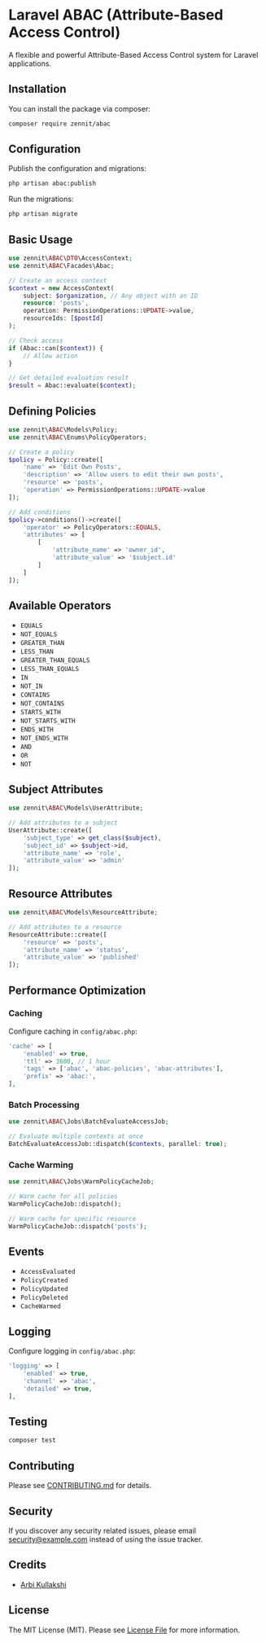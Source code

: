 # Laravel ABAC (Attribute-Based Access Control)

A flexible and powerful Attribute-Based Access Control system for Laravel applications.

## Installation

You can install the package via composer:

```bash
composer require zennit/abac
```

## Configuration

Publish the configuration and migrations:

```bash
php artisan abac:publish
```

Run the migrations:

```bash
php artisan migrate
```

## Basic Usage

```php
use zennit\ABAC\DTO\AccessContext;
use zennit\ABAC\Facades\Abac;

// Create an access context
$context = new AccessContext(
    subject: $organization, // Any object with an ID
    resource: 'posts',
    operation: PermissionOperations::UPDATE->value,
    resourceIds: [$postId]
);

// Check access
if (Abac::can($context)) {
    // Allow action
}

// Get detailed evaluation result
$result = Abac::evaluate($context);
```

## Defining Policies

```php
use zennit\ABAC\Models\Policy;
use zennit\ABAC\Enums\PolicyOperators;

// Create a policy
$policy = Policy::create([
    'name' => 'Edit Own Posts',
    'description' => 'Allow users to edit their own posts',
    'resource' => 'posts',
    'operation' => PermissionOperations::UPDATE->value
]);

// Add conditions
$policy->conditions()->create([
    'operator' => PolicyOperators::EQUALS,
    'attributes' => [
        [
            'attribute_name' => 'owner_id',
            'attribute_value' => '$subject.id'
        ]
    ]
]);
```

## Available Operators

- `EQUALS`
- `NOT_EQUALS`
- `GREATER_THAN`
- `LESS_THAN`
- `GREATER_THAN_EQUALS`
- `LESS_THAN_EQUALS`
- `IN`
- `NOT_IN`
- `CONTAINS`
- `NOT_CONTAINS`
- `STARTS_WITH`
- `NOT_STARTS_WITH`
- `ENDS_WITH`
- `NOT_ENDS_WITH`
- `AND`
- `OR`
- `NOT`

## Subject Attributes

```php
use zennit\ABAC\Models\UserAttribute;

// Add attributes to a subject
UserAttribute::create([
    'subject_type' => get_class($subject),
    'subject_id' => $subject->id,
    'attribute_name' => 'role',
    'attribute_value' => 'admin'
]);
```

## Resource Attributes

```php
use zennit\ABAC\Models\ResourceAttribute;

// Add attributes to a resource
ResourceAttribute::create([
    'resource' => 'posts',
    'attribute_name' => 'status',
    'attribute_value' => 'published'
]);
```

## Performance Optimization

### Caching

Configure caching in `config/abac.php`:

```php
'cache' => [
    'enabled' => true,
    'ttl' => 3600, // 1 hour
    'tags' => ['abac', 'abac-policies', 'abac-attributes'],
    'prefix' => 'abac:',
],
```

### Batch Processing

```php
use zennit\ABAC\Jobs\BatchEvaluateAccessJob;

// Evaluate multiple contexts at once
BatchEvaluateAccessJob::dispatch($contexts, parallel: true);
```

### Cache Warming

```php
use zennit\ABAC\Jobs\WarmPolicyCacheJob;

// Warm cache for all policies
WarmPolicyCacheJob::dispatch();

// Warm cache for specific resource
WarmPolicyCacheJob::dispatch('posts');
```

## Events

- `AccessEvaluated`
- `PolicyCreated`
- `PolicyUpdated`
- `PolicyDeleted`
- `CacheWarmed`

## Logging

Configure logging in `config/abac.php`:

```php
'logging' => [
    'enabled' => true,
    'channel' => 'abac',
    'detailed' => true,
],
```

## Testing

```bash
composer test
```

## Contributing

Please see [CONTRIBUTING.md](CONTRIBUTING.md) for details.

## Security

If you discover any security related issues, please email security@example.com instead of using the issue tracker.

## Credits

- [Arbi Kullakshi](https://github.com/somethim)

## License

The MIT License (MIT). Please see [License File](LICENSE.md) for more information.
